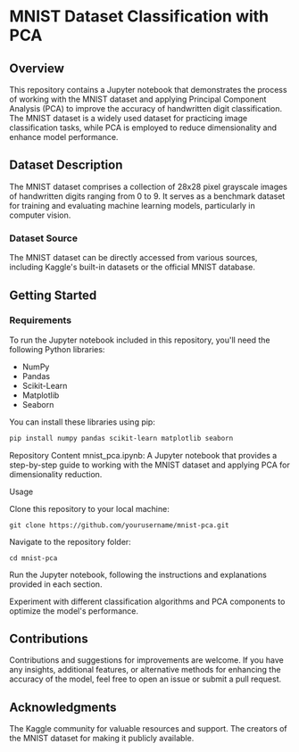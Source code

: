 # MNIST Dataset Classification with PCA

## Overview

This repository contains a Jupyter notebook that demonstrates the process of working with the MNIST dataset and applying Principal Component Analysis (PCA) to improve the accuracy of handwritten digit classification. The MNIST dataset is a widely used dataset for practicing image classification tasks, while PCA is employed to reduce dimensionality and enhance model performance.

## Dataset Description

The MNIST dataset comprises a collection of 28x28 pixel grayscale images of handwritten digits ranging from 0 to 9. It serves as a benchmark dataset for training and evaluating machine learning models, particularly in computer vision.

### Dataset Source

The MNIST dataset can be directly accessed from various sources, including Kaggle's built-in datasets or the official MNIST database.

## Getting Started

### Requirements

To run the Jupyter notebook included in this repository, you'll need the following Python libraries:

- NumPy
- Pandas
- Scikit-Learn
- Matplotlib
- Seaborn

You can install these libraries using pip:

```bash
pip install numpy pandas scikit-learn matplotlib seaborn
```

Repository Content
mnist_pca.ipynb: A Jupyter notebook that provides a step-by-step guide to working with the MNIST dataset and applying PCA for dimensionality reduction.

Usage

Clone this repository to your local machine:
```
git clone https://github.com/yourusername/mnist-pca.git
```

Navigate to the repository folder:
```
cd mnist-pca
```

Run the Jupyter notebook, following the instructions and explanations provided in each section.

Experiment with different classification algorithms and PCA components to optimize the model's performance.

## Contributions
Contributions and suggestions for improvements are welcome. If you have any insights, additional features, or alternative methods for enhancing the accuracy of the model, feel free to open an issue or submit a pull request.

## Acknowledgments
The Kaggle community for valuable resources and support.
The creators of the MNIST dataset for making it publicly available.
